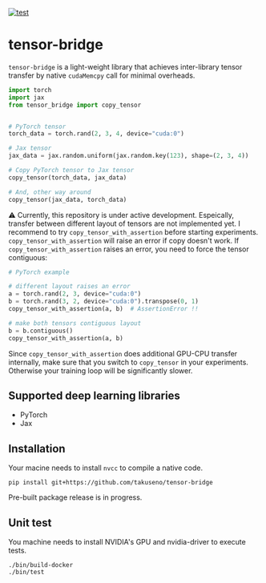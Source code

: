 [![test](https://github.com/takuseno/tensor-bridge/actions/workflows/test.yaml/badge.svg)](https://github.com/takuseno/tensor-bridge/actions/workflows/test.yaml)

# tensor-bridge
`tensor-bridge` is a light-weight library that achieves inter-library tensor transfer by native `cudaMemcpy` call for minimal overheads.

```py
import torch
import jax
from tensor_bridge import copy_tensor


# PyTorch tensor
torch_data = torch.rand(2, 3, 4, device="cuda:0")

# Jax tensor
jax_data = jax.random.uniform(jax.random.key(123), shape=(2, 3, 4))

# Copy PyTorch tensor to Jax tensor
copy_tensor(torch_data, jax_data)

# And, other way around
copy_tensor(jax_data, torch_data)
```

:warning: Currently, this repository is under active development. Espeically, transfer between different layout of tensors are not implemented yet. I recommend to try `copy_tensor_with_assertion` before starting experiments. `copy_tensor_with_assertion` will raise an error if copy doesn't work.
If `copy_tensor_with_assertion` raises an error, you need to force the tensor contiguous:
```py
# PyTorch example

# different layout raises an error
a = torch.rand(2, 3, device="cuda:0")
b = torch.rand(3, 2, device="cuda:0").transpose(0, 1)
copy_tensor_with_assertion(a, b)  # AssertionError !!

# make both tensors contiguous layout
b = b.contiguous()
copy_tensor_with_assertion(a, b)
```
Since `copy_tensor_with_assertion` does additional GPU-CPU transfer internally, make sure that you switch to `copy_tensor` in your experiments. Otherwise your training loop will be significantly slower.

## Supported deep learning libraries
- PyTorch
- Jax


## Installation
Your macine needs to install `nvcc` to compile a native code.
```
pip install git+https://github.com/takuseno/tensor-bridge
```
Pre-built package release is in progress.


## Unit test
You machine needs to install NVIDIA's GPU and nvidia-driver to execute tests.
```
./bin/build-docker
./bin/test
```
